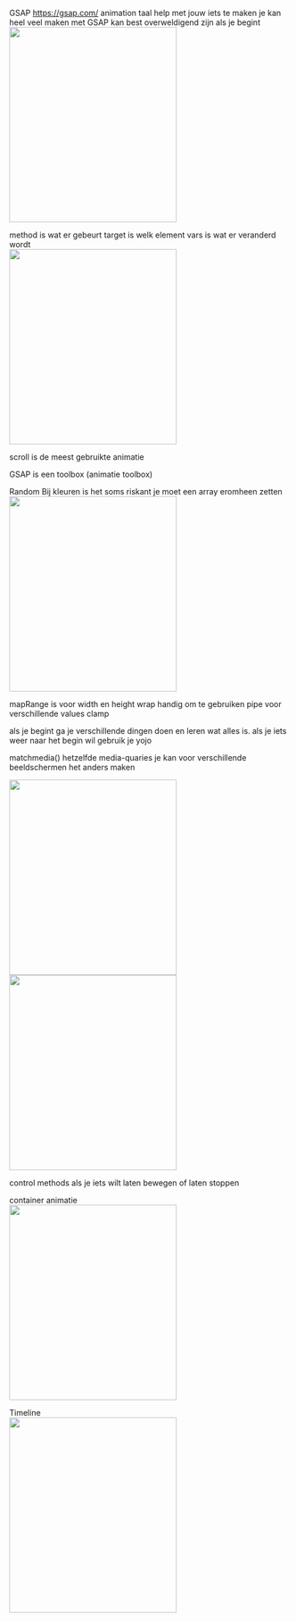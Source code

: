 
GSAP https://gsap.com/
animation taal 
help met jouw iets te maken 
je kan heel veel maken met GSAP kan best overweldigend zijn als je begint <br>
<img src="https://github.com/user-attachments/assets/ca45e289-8285-453e-9ae0-9dc06f52447f" width="300" height="350" alt="">

method is wat er gebeurt
target is welk element
vars is wat er veranderd wordt <br>
<img src="https://github.com/user-attachments/assets/45c396bd-3700-411e-8b1a-7a816ca8daf7" width="300" height="350" alt="">


scroll is de meest gebruikte animatie 

GSAP is een toolbox (animatie toolbox)


Random 
Bij kleuren is het soms riskant je moet een array eromheen zetten <br>
<img src="https://github.com/user-attachments/assets/e74677f6-6b53-45da-98a9-338ecf70f7b0" width="300" height="350" alt="">

mapRange is voor width en height 
wrap handig om te gebruiken 
pipe voor verschillende values clamp 

als je begint ga je verschillende dingen doen en leren wat alles is. 
als je iets weer naar het begin wil gebruik je yojo


matchmedia()
hetzelfde media-quaries
je kan voor verschillende beeldschermen het anders maken <br>

<img src="https://github.com/user-attachments/assets/31cb72f8-3f3b-420d-9f2c-fe0ccc1650e9" width="300" height="350" alt="">
<img src="https://github.com/user-attachments/assets/bf7999f3-a314-421a-a7ae-205519e968f1" width="300" height="350" alt="">


control methods als je iets wilt laten bewegen of laten stoppen 

container animatie <br>
<img src="https://github.com/user-attachments/assets/6584261c-562f-4902-adb1-159853d2159d" width="300" height="350" alt="">


Timeline <br>
<img src="https://github.com/user-attachments/assets/4f8dbbe1-6857-446a-9731-168c112ec5fb" width="300" height="350" alt="">

